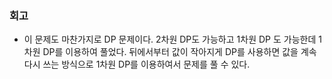 ### 회고
- 이 문제도 마찬가지로 DP 문제이다. 2차원 DP도 가능하고 1차원 DP 도 가능한데 1차원 DP를 이용하여 풀었다. 뒤에서부터 값이 작아지게 DP를 사용하면 값을 계속 다시 쓰는 방식으로 1차원 DP를 이용하여서 문제를 풀 수 있다.